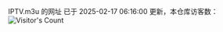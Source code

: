 IPTV.m3u 的网址 已于 2025-02-17 06:16:00 更新，本仓库访客数：![Visitor's Count](https://profile-counter.glitch.me/hero1898_tv/count.svg)
